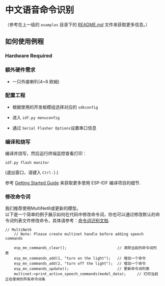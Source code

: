 # 中文语音命令识别 

（参考在上一级的 `examples` 目录下的 [README.md](../README.md) 文件来获取更多信息。）

## 如何使用例程

### Hardware Required
### 额外硬件需求

- 一只外接喇叭(4~6 欧姆)

### 配置工程

* 根据使用的开发板模组选择对应的 `sdkconfig`

* 进入 `idf.py menuconfig`

* 通过 `Serial Flasher Options`设置串口信息

### 编译和烧写

编译并烧写，然后运行终端监控查看打印：

```
idf.py flash monitor
```

(退出窗口，请键入 ``Ctrl-]``.)

参考 [Getting Started Guide](https://docs.espressif.com/projects/esp-idf/en/stable/get-started-cmake/index.html) 来获取更多使用 ESP-IDF 编译项目的细节.

### 修改命令词

我们推荐使用MultiNet6或更新的模型。  
以下是一个简单的例子展示如何在代码中修改命令词，你也可以通过修改默认的命令词列表文件修改命令，具体请参考：[命令词识别文档](https://docs.espressif.com/projects/esp-sr/zh_CN/latest/esp32s3/speech_command_recognition/README.html).

```
// MultiNet6
    // Note: Please create multinet handle before adding speech commands

    esp_mn_commands_clear();                       // 清除当前的命令词列表
    esp_mn_commands_add(1, "turn on the light");   // 增加一个命令
    esp_mn_commands_add(2, "turn off the light");  // 增加一个命令
    esp_mn_commands_update();                      // 更新命令词列表
    multinet->print_active_speech_commands(model_data);     // 打印当前正在使用的所有命令词条
```
